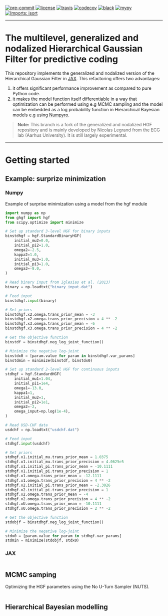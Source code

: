 [![pre-commit](https://img.shields.io/badge/pre--commit-enabled-brightgreen?logo=pre-commit&logoColor=white)](https://github.com/pre-commit/pre-commit) [![license](https://img.shields.io/badge/License-GPL%20v3-blue.svg)](https://github.com/LegrandNico/metadPy/blob/master/LICENSE) [![travis](https://travis-ci.com/LegrandNico/ghgf.svg?branch=master)](https://travis-ci.com/LegandNico/ghgf) [![codecov](https://codecov.io/gh/LegrandNico/ghgf/branch/master/graph/badge.svg)](https://codecov.io/gh/LegrandNico/ghgf) [![black](https://img.shields.io/badge/code%20style-black-000000.svg)](https://github.com/psf/black) [![mypy](http://www.mypy-lang.org/static/mypy_badge.svg)](http://mypy-lang.org/) [![Imports: isort](https://img.shields.io/badge/%20imports-isort-%231674b1?style=flat&labelColor=ef8336)](https://pycqa.github.io/isort/)

---

# The multilevel, generalized and nodalized Hierarchical Gaussian Filter for predictive coding

This repository implements the generalized and nodalized version of the Hierarchical Gaussian Filter in [JAX](https://jax.readthedocs.io/en/latest/jax.html). This refactoring offers two advantages:
1. it offers significant performance improvement as compared to pure Python code.
2. it makes the model function itself differentiable in a way that optimization can be performed using e.g MCMC sampling and the model can be embedded as a log probability function in Hierarchical Bayesian models e.g using [Numpyro](https://num.pyro.ai/en/latest/index.html#introductory-tutorials).

> **Note:** This branch is a fork of the generalized and nodalized HGF repository and is mainly developed by Nicolas Legrand from the ECG lab (Aarhus University). It is still largely experimental.

---

# Getting started
## Example: surprize minimization

### Numpy
Example of surprise minimization using a model from the hgf module

```python
import numpy as np
from ghgf import hgf
from scipy.optimize import minimize

# Set up standard 3-level HGF for binary inputs
binstdhgf = hgf.StandardBinaryHGF(
    initial_mu2=0.0,
    initial_pi2=1.0,
    omega2=-2.5,
    kappa2=1.0,
    initial_mu3=1.0,
    initial_pi3=1.0,
    omega3=-8.0,
)

# Read binary input from Iglesias et al. (2013)
binary = np.loadtxt("binary_input.dat")

# Feed input
binstdhgf.input(binary)

# Set priors
binstdhgf.x2.omega.trans_prior_mean = -3
binstdhgf.x2.omega.trans_prior_precision = 4 ** -2
binstdhgf.x3.omega.trans_prior_mean = -6
binstdhgf.x3.omega.trans_prior_precision = 4 ** -2

# Get the objective function
binstdf = binstdhgf.neg_log_joint_function()

# Minimize the negative log-joint
binstdx0 = [param.value for param in binstdhgf.var_params]
binstdmin = minimize(binstdf, binstdx0)

# Set up standard 2-level HGF for continuous inputs
stdhgf = hgf.StandardHGF(
    initial_mu1=1.04,
    initial_pi1=1e4,
    omega1=-13.0,
    kappa1=1,
    initial_mu2=1,
    initial_pi2=1e1,
    omega2=-2,
    omega_input=np.log(1e-4),
)

# Read USD-CHF data
usdchf = np.loadtxt("usdchf.dat")

# Feed input
stdhgf.input(usdchf)

# Set priors
stdhgf.x1.initial_mu.trans_prior_mean = 1.0375
stdhgf.x1.initial_mu.trans_prior_precision = 4.0625e5
stdhgf.x1.initial_pi.trans_prior_mean = -10.1111
stdhgf.x1.initial_pi.trans_prior_precision = 1
stdhgf.x1.omega.trans_prior_mean = -12.1111
stdhgf.x1.omega.trans_prior_precision = 4 ** -2
stdhgf.x2.initial_pi.trans_prior_mean = -2.3026
stdhgf.x2.initial_pi.trans_prior_precision = 1
stdhgf.x2.omega.trans_prior_mean = -4
stdhgf.x2.omega.trans_prior_precision = 4 ** -2
stdhgf.xU.omega.trans_prior_mean = -10.1111
stdhgf.xU.omega.trans_prior_precision = 2 ** -2

# Get the objective function
stdobjf = binstdhgf.neg_log_joint_function()

# Minimize the negative log-joint
stdx0 = [param.value for param in stdhgf.var_params]
stdmin = minimize(stdobjf, stdx0)

```

### JAX

```python

```

## MCMC samping

Optimizing the HGF parameters using the No U-Turn Sampler (NUTS).

```python

```

## Hierarchical Bayesian modelling

```python

```
